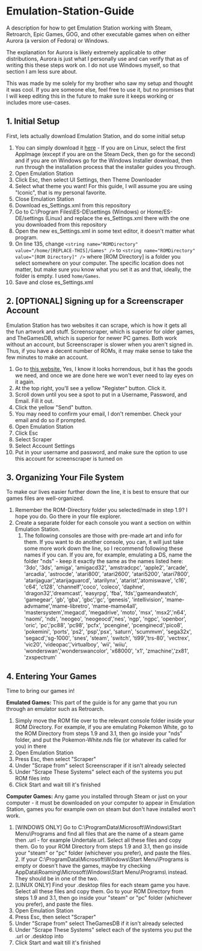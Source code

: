 # Emulation-Station-Guide
A description for how to get Emulation Station working with Steam, Retroarch, Epic Games, GOG, and other executable games when on either Aurora (a version of Fedora) or Windows.

The explanation for Aurora is likely extremely applicable to other distributions, Aurora is just what I personally use and can verify that as of writing this these steps work on. I do not use Windows myself, so that section I am less sure about.

This was made by me solely for my brother who saw my setup and thought it was cool. If you are someone else, feel free to use it, but no promises that I will keep editing this in the future to make sure it keeps working or includes more use-cases.

## 1. Initial Setup
First, lets actually download Emulation Station, and do some initial setup

1. You can simply download it [here](https://es-de.org/#Download) - If you are on Linux, select the first AppImage (except if you are on the Steam Deck, then go for the second) and if you are on Windows go for the Windows Installer download, then run through the installation process that the installer guides you through.
2. Open Emulation Station
3. Click Esc, then select UI Settings, then Theme Downloader
4. Select what theme you want! For this guide, I will assume you are using "Iconic", that is my personal favorite.
5. Close Emulation Station
6. Download es_Settings.xml from this repository
7. Go to C:\Program Files\ES-DE\settings (Windows) or Home/ES-DE/settings (Linux) and replace the es_Settings.xml there with the one you downloaded from this repository
8. Open the new es_Settings.xml in some text editor, it doesn't matter what program.
9. On line 135, change `<string name="ROMDirectory" value="/home/[REPLACE-THIS]/Games" />` to `<string name="ROMDirectory" value="[ROM Directory]" />` where [ROM Directory] is a folder you select somewhere on your computer. The specific location does not matter, but make sure you know what you set it as and that, ideally, the folder is empty. I used `home/Games`. 
10. Save and close es_Settings.xml

## 2. [OPTIONAL] Signing up for a Screenscraper Account
Emulation Station has two websites it can scrape, which is how it gets all the fun artwork and stuff. Screenscraper, which is superior for older games, and TheGamesDB, which is superior for newer PC games. Both work without an account, but Screenscraper is slower when you aren't signed in. Thus, if you have a decent number of ROMs, it may make sense to take the few minutes to make an account.

1. Go to [this website.](https://screenscraper.fr/) Yes, I know it looks horrendous, but it has the goods we need, and once we are done here we won't ever need to lay eyes on it again.
2. At the top right, you'll see a yellow "Register" button. Click it.
3. Scroll down until you see a spot to put in a Username, Password, and Email. Fill it out.
4. Click the yellow "Send" button.
5. You may need to confirm your email, I don't remember. Check your email and do so if prompted.
6. Open Emulation Station
7. Click Esc
8. Select Scraper
9. Select Account Settings
10. Put in your username and password, and make sure the option to use this account for screenscraper is turned on

## 3. Organizing Your File System
To make our lives easier further down the line, it is best to ensure that our games files are well-organized. 

1. Remember the ROM-Directory folder you selected/made in step 1.9? I hope you do. Go there in your file explorer.
2. Create a separate folder for each console you want a section on within Emulation Station. 
   1. The following consoles are those with pre-made art and info for them. If you want to do another console, you can, it will just take some more work down the line, so I recommend following these names if you can. If you are, for example, emulating a DS, name the folder "nds" - keep it exactly the same as the names listed here: '3do', '3ds', 'amiga', 'amigacd32', 'amstradcpc', 'apple2', 'arcade', 'arcadia', 'astrocde', 'atari800', 'atari2600', 'atari5200', 'atari7800', 'atarijaguar','atarijaguarcd', 'atarilynx', 'atarist','atomiswave', 'c16', 'c64', 'c128', 'channelf','coco', 'coleco', 'daphne', 'dragon32','dreamcast', 'easyrpg', 'fba', 'fds','gameandwatch', 'gamegear', 'gb', 'gba', 'gbc','gc', 'genesis', 'intellivision', 'mame-advmame','mame-libretro', 'mame-mame4all', 'mastersystem','megacd', 'megadrive', 'moto', 'msx', 'msx2','n64', 'naomi', 'nds', 'neogeo', 'neogeocd','nes', 'ngp', 'ngpc', 'openbor', 'oric', 'pc','pc88', 'pc98', 'pcfx', 'pcengine', 'pcenginecd','pico8', 'pokemini', 'ports', 'ps2', 'psp','psx', 'saturn', 'scummvm', 'sega32x', 'segacd','sg-1000', 'snes', 'steam', 'switch', 'ti99','trs-80', 'vectrex', 'vic20', 'videopac','virtualboy', 'wii', 'wiiu', 'wonderswan','wonderswancolor', 'x68000', 'x1', 'zmachine','zx81', 'zxspectrum'

## 4. Entering Your Games
Time to bring our games in!

**Emulated Games:**
This part of the guide is for any game that you run through an emulator such as Retroarch.

1. Simply move the ROM file over to the relevant console folder inside your ROM Directory. For example, if you are emulating Pokemon White, go to the ROM Directory from steps 1.9 and 3.1, then go inside your "nds" folder, and put the Pokemon-White.nds file (or whatever its called for you) in there
2. Open Emulation Station
3. Press Esc, then select "Scraper"
4. Under "Scrape from" select Screenscraper if it isn't already selected
5. Under "Scrape These Systems" select each of the systems you put ROM files into
6. Click Start and wait till it's finished

**Computer Games:**
Any game you installed through Steam or just on your computer - it must be downloaded on your computer to appear in Emulation Station, games you for example own on steam but don't have installed won't work. 

1. [WINDOWS ONLY] Go to C:\ProgramData\Microsoft\Windows\Start Menu\Programs and find all files that are the name of a steam game then .url - for example Undertale.url. Select all these files and copy them. Go to your ROM Directory from steps 1.9 and 3.1, then go inside your "steam" or "pc" folder (whichever you prefer), and paste the files.
   2. If your C:\ProgramData\Microsoft\Windows\Start Menu\Programs is empty or doesn't have the games, maybe try checking AppData\Roaming\Microsoft\Windows\Start Menu\Programs\ instead. They should be in one of the two.
3. [LINUX ONLY] Find your .desktop files for each steam game you have. Select all these files and copy them. Go to your ROM Directory from steps 1.9 and 3.1, then go inside your "steam" or "pc" folder (whichever you prefer), and paste the files.
4. Open Emulation Station
3. Press Esc, then select "Scraper"
4. Under "Scrape from" select TheGamesDB if it isn't already selected
5. Under "Scrape These Systems" select each of the systems you put the .url or .desktop into
6. Click Start and wait till it's finished
